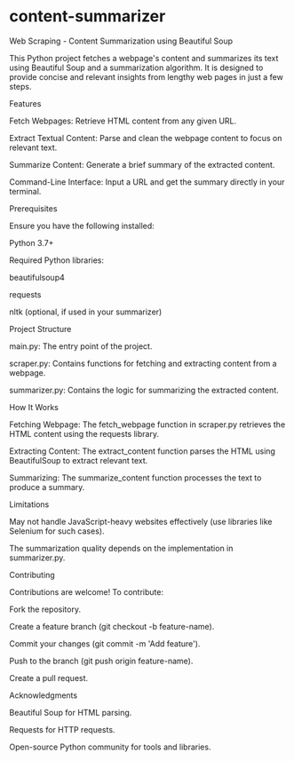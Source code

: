 # content-summarizer
Web Scraping - Content Summarization using Beautiful Soup

This Python project fetches a webpage's content and summarizes its text using Beautiful Soup and a summarization algorithm. It is designed to provide concise and relevant insights from lengthy web pages in just a few steps.

Features

Fetch Webpages: Retrieve HTML content from any given URL.

Extract Textual Content: Parse and clean the webpage content to focus on relevant text.

Summarize Content: Generate a brief summary of the extracted content.

Command-Line Interface: Input a URL and get the summary directly in your terminal.

Prerequisites

Ensure you have the following installed:

Python 3.7+

Required Python libraries:

beautifulsoup4

requests

nltk (optional, if used in your summarizer)

Project Structure

main.py: The entry point of the project.

scraper.py: Contains functions for fetching and extracting content from a webpage.

summarizer.py: Contains the logic for summarizing the extracted content.

How It Works

Fetching Webpage: The fetch_webpage function in scraper.py retrieves the HTML content using the requests library.

Extracting Content: The extract_content function parses the HTML using BeautifulSoup to extract relevant text.

Summarizing: The summarize_content function processes the text to produce a summary.

Limitations

May not handle JavaScript-heavy websites effectively (use libraries like Selenium for such cases).

The summarization quality depends on the implementation in summarizer.py.

Contributing

Contributions are welcome! To contribute:

Fork the repository.

Create a feature branch (git checkout -b feature-name).

Commit your changes (git commit -m 'Add feature').

Push to the branch (git push origin feature-name).

Create a pull request.

Acknowledgments

Beautiful Soup for HTML parsing.

Requests for HTTP requests.

Open-source Python community for tools and libraries.
